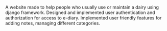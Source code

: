 A website made to help people who usually use or maintain a dairy using django framework.
Designed and implemented user authentication and authorization for access to e-diary.
Implemented user friendly features for adding notes, managing different categories.

 
 
